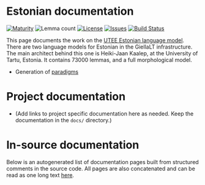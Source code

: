 # Estonian documentation

[![Maturity](https://img.shields.io/endpoint?url=https%3A%2F%2Fraw.githubusercontent.com%2Fgiellalt%2Flang-est-x-utee%2Fgh-pages%2Fmaturity.json)](https://giellalt.github.io/MaturityClassification.html)
![Lemma count](https://img.shields.io/endpoint?url=https%3A%2F%2Fraw.githubusercontent.com%2Fgiellalt%2Flang-est-x-utee%2Fgh-pages%2Flemmacount.json)
[![License](https://img.shields.io/github/license/giellalt/lang-est-x-utee)](https://github.com/giellalt/lang-est-x-utee/blob/main/LICENSE)
[![Issues](https://img.shields.io/github/issues/giellalt/lang-est-x-utee)](https://github.com/giellalt/lang-est-x-utee/issues)
[![Build Status](https://divvun-tc.giellalt.org/api/github/v1/repository/giellalt/lang-est-x-utee/main/badge.svg)](https://github.com/giellalt/lang-est-x-utee/actions)

This page documents the work on the [UTEE Estonian language model](https://github.com/giellalt/lang-x-utee). There are two language models for Estonian in the GiellaLT infrastructure. The main architect behind this one is Heiki-Jaan Kaalep, at the University of Tartu, Estonia.
It contains 73000 lemmas, and a full morphological model.

* Generation of [paradigms](http://giellatekno.uit.no/cgi/p-est.fin.html)

# Project documentation

* (Add links to project specific documentation here as needed. Keep the documentation in the `docs/` directory.)

# In-source documentation

Below is an autogenerated list of documentation pages built from structured comments in the source code. All pages are also concatenated and can be read as one long text [here](est.md).
